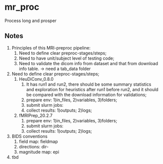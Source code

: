 # mr_proc
Process long and prosper

## Notes
1. Principles of this MRI-preproc pipeline:
    1.  Need to define clear preproc-stages/steps;
    2.  Need to have unit/subject level of testing code;
    3.  Need to validate the dicom info from dataset and that from download info table. -> need a tab_data folder
3. Need to define clear preproc-stages/steps;
    1. HeuDiConv_0.8.0
        1. It has run1 and run2, there should be some summary statistics and exploration for heuristics after run1 before run2, and it should be compared with the download information for validations;
        2. prepare env: 1)in_files, 2)variables, 3)folders;
        3. submit slurm jobs: 
        4. collect results: 1)outputs; 2)logs;
    3. fMRIPrep_20.2.7
        1. prepare env: 1)in_files, 2)variables, 3)folders;
        2. submit slurm jobs: 
        3. collect results: 1)outputs; 2)logs;
4. BIDS conventions
    1. field map: fieldmap
    2. directions: dir-
    3. magnitude map: epi
5. tbd 
